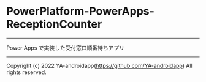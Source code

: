 # PowerPlatform-PowerApps-ReceptionCounter

---

Power Apps で実装した受付窓口順番待ちアプリ

---

Copyright (c) 2022 YA-androidapp(https://github.com/YA-androidapp) All rights reserved.
